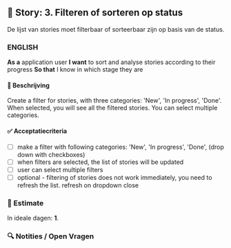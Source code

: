 ## 🧩 Story: 3. Filteren of sorteren op status
   De lijst van stories moet filterbaar of sorteerbaar zijn op basis van de status.
   
### ENGLISH


**As a** application user
**I want** to sort and analyse stories according to their progress
**So that** I know in which stage they are


#### 📝 Beschrijving

Create a filter for stories, with three categories: 'New', 'In progress', 'Done'. When selected, you will see all the filtered stories. You can select multiple categories. 

#### ✅ Acceptatiecriteria

* [ ] make a filter with following categories: 'New', 'In progress', 'Done', (drop down with checkboxes)
* [ ] when filters are selected, the list of stories will be updated
* [ ] user can select multiple filters
* [ ] optional - filtering of stories does not work immediately, you need to refresh the list. refresh on dropdown close

### 🧮 Estimate
In ideale dagen: **1**.

### 🔍 Notities / Open Vragen


